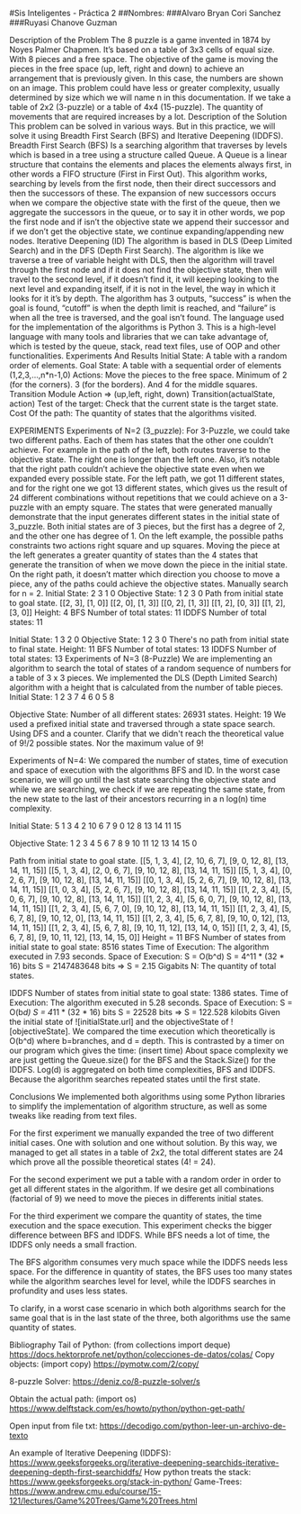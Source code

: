 #Sis Inteligentes - Práctica 2
##Nombres:
###Alvaro Bryan Cori Sanchez
###Ruyasi Chanove Guzman

Description of the Problem
The 8 puzzle is a game invented in 1874 by Noyes Palmer Chapmen. It’s based on a table of 3x3 cells of equal size. With 8 pieces and a free space. The objective of the game is moving the pieces in the free space (up, left, right and down) to achieve an arrangement that is previously given. In this case, the numbers are shown on an image.
This problem could have less or greater complexity, usually determined by size which we will name n in this documentation. If we take a table of 2x2 (3-puzzle) or a table of 4x4 (15-puzzle). The quantity of movements that are required increases by a lot. 
 Description of the Solution
This problem can be solved in various ways. But in this practice, we will solve it using Breadth First Search (BFS) and Iterative Deepening (IDDFS).
 Breadth First Search (BFS)
Is a searching algorithm that traverses by levels which is based in a tree using a structure called Queue. A Queue is a linear structure that contains the elements and places the elements always first, in other words a FIFO structure (First in First Out).
This algorithm works, searching by levels from the first node, then their direct successors and then the successors of these. The expansion of new successors occurs when we compare the objective state with the first of the queue, then we aggregate the successors in the queue, or to say it in other words, we pop the first node and if isn’t the objective state we append their successor and if we don’t get the objective state, we continue expanding/appending new nodes.
 Iterative Deepening (ID)
The algorithm is based in DLS (Deep Limited Search) and in the DFS (Depth First Search).
The algorithm is like we traverse a tree of variable height with DLS, then the algorithm will travel through the first node and if it does not find the objective state, then will travel to the second level, if it doesn’t find it, it will keeping looking to the next level and expanding itself, if it is not in the level, the way in which it looks for it it’s by depth.
The algorithm has 3 outputs, “success” is when the goal is found, “cutoff” is when the depth limit is reached, and “failure” is when all the tree is traversed, and the goal isn’t found.
The language used for the implementation of the algorithms is Python 3. This is a high-level language with many tools and libraries that we can take advantage of, which is tested by the queue, stack, read text files, use of OOP and other functionalities.
Experiments And Results
Initial State:
A table with a random order of elements.
Goal State:
A table with a sequential order of elements (1,2,3,…,n*n-1,0)
Actions:
Move the pieces to the free space. Minimum of 2 (for the corners). 3 (for the borders). And 4 for the middle squares.
Transition Module
Action => (up,left, right, down)
Transition(actualState, action)
Test of the target:
Check that the current state is the target state.
Cost Of the path:
The quantity of states that the algorithms visited.

 

EXPERIMENTS
Experiments of N=2 (3_puzzle):
For 3-Puzzle, we could take two different paths. Each of them has states that the other one couldn’t achieve. For example in the path of the left, both routes traverse to the objective state. The right one is longer than the left one. Also, it’s notable that the right path couldn’t achieve the objective state even when we expanded every possible state.
For the left path, we got 11 different states, and for the right one we got 13 different states, which gives us the result of 24 different combinations without repetitions that we could achieve on a 3-puzzle with an empty square.
The states that were generated manually demonstrate that the input generates different states in the initial state of 3_puzzle. Both initial states are of 3 pieces, but the first has a degree of 2, and the other one has degree of 1.
On the left example, the possible paths constraints two actions right square and up squares. Moving the piece at the left generates a greater quantity of states than the 4 states that generate the transition of when we move down the piece in the initial state.
On the right path, it doesn’t matter which direction you choose to move a piece, any of the paths could achieve the objective states.
Manually search for n = 2.
Initial State:
2 3
1 0
Objective State:
1 2
3 0
Path from initial state to goal state.
[[2, 3], [1, 0]]
[[2, 0], [1, 3]]
[[0, 2], [1, 3]]
[[1, 2], [0, 3]]
[[1, 2], [3, 0]]
Height: 4
BFS
Number of total states: 11
IDDFS
Number of total states: 11
 
Initial State:
1 3
2 0
Objective State:
1 2
3 0
There's no path from initial state to final state.
Height: 11
BFS
Number of total states: 13
IDDFS
Number of total states: 13
 Experiments of N=3 (8-Puzzle)
We are implementing an algorithm to search the total of states of a random sequence of numbers for a table of 3 x 3 pieces. We implemented the DLS (Depth Limited Search) algorithm with a height that is calculated from the number of table pieces.
Initial State:
1 2 3
7 4 6
0 5 8



Objective State:
Number of all different states: 26931 states.
Height: 19
We used a prefixed initial state and traversed through a state space search.  Using DFS and a counter.
Clarify that we didn't reach the theoretical value of 9!/2 possible states. Nor the maximum value of 9!

Experiments of N=4:
We compared the number of states, time of execution and space of execution with the algorithms BFS and ID.
In the worst case scenario, we will go until the last state searching the objective state and while we are searching, we check if we are repeating the same state, from the new state to the last of their ancestors recurring in a n log(n) time complexity.
 
Initial State:
  5   1   3   4
  2 10   6   7
  9   0 12   8
13 14 11 15

Objective State:
  1   2   3   4
  5   6   7   8
  9 10 11 12
13 14 15   0
 
Path from initial state to goal state.
[[5, 1, 3, 4], [2, 10, 6, 7], [9, 0, 12, 8], [13, 14, 11, 15]]
[[5, 1, 3, 4], [2, 0, 6, 7], [9, 10, 12, 8], [13, 14, 11, 15]]
[[5, 1, 3, 4], [0, 2, 6, 7], [9, 10, 12, 8], [13, 14, 11, 15]]
[[0, 1, 3, 4], [5, 2, 6, 7], [9, 10, 12, 8], [13, 14, 11, 15]]
[[1, 0, 3, 4], [5, 2, 6, 7], [9, 10, 12, 8], [13, 14, 11, 15]]
[[1, 2, 3, 4], [5, 0, 6, 7], [9, 10, 12, 8], [13, 14, 11, 15]]
[[1, 2, 3, 4], [5, 6, 0, 7], [9, 10, 12, 8], [13, 14, 11, 15]]
[[1, 2, 3, 4], [5, 6, 7, 0], [9, 10, 12, 8], [13, 14, 11, 15]]
[[1, 2, 3, 4], [5, 6, 7, 8], [9, 10, 12, 0], [13, 14, 11, 15]]
[[1, 2, 3, 4], [5, 6, 7, 8], [9, 10, 0, 12], [13, 14, 11, 15]]
[[1, 2, 3, 4], [5, 6, 7, 8], [9, 10, 11, 12], [13, 14, 0, 15]]
[[1, 2, 3, 4], [5, 6, 7, 8], [9, 10, 11, 12], [13, 14, 15, 0]]
Height = 11 
BFS
Number of states from initial state to goal state:  8516 states
Time of Execution:
The algorithm executed in 7.93 seconds.
 Space of Execution:
S = O(b^d)
S = 4^11 * (32 * 16) bits
S = 2147483648 bits => S = 2.15 Gigabits
   	N: The quantity of total states.
 
IDDFS
Number of states from initial state to goal state: 1386 states.
Time of Execution:
   	The algorithm executed in 5.28 seconds.
Space of Execution:
S = O(b*d)
S = 4*11 * (32 * 16) bits
S = 22528 bits => S = 122.528 kilobits
Given the initial state of ![initialState.url] and the objectiveState of ![objectiveState]. We compared the time execution which theoretically is O(b^d) where b=branches, and d = depth. This is contrasted by a timer on our program which gives the time: (insert time)
About space complexity we are just getting the Queue.size() for the BFS and the Stack.Size() for the IDDFS.
Log(d) is aggregated on both time complexities, BFS and IDDFS. Because the algorithm searches repeated states until the first state.

 
 
Conclusions
We implemented both algorithms using some Python libraries to simplify the implementation of algorithm structure, as well as some tweaks like reading from text files.

For the first experiment we manually expanded the tree of two different initial cases. One with solution and one without solution. By this way, we managed to get all states in a table of 2x2, the total different states are 24 which prove all the possible theoretical states (4! = 24).

For the second experiment we put a table with a random order in order to get all different states in the algorithm. If we desire get all combinations (factorial of 9) we need to move the pieces in differents initial states.

For the third experiment we compare the quantity of states, the time execution and the space execution. This experiment checks the bigger difference between BFS and IDDFS. While BFS needs a lot of time, the IDDFS only needs a small fraction. 

The BFS algorithm consumes very much space while the IDDFS needs less space. For the difference in quantity of states, the BFS uses too many states while the algorithm searches level for level, while the IDDFS searches in profundity and uses less states. 

To clarify, in a worst case scenario in which both algorithms search for the same goal that is in the last state of the three, both algorithms use the same quantity of states.

Bibliography
Tail of Python: (from collections import deque)
https://docs.hektorprofe.net/python/colecciones-de-datos/colas/
 Copy objects: (import copy)
https://pymotw.com/2/copy/

8-puzzle Solver:
https://deniz.co/8-puzzle-solver/s
 
Obtain the actual path: (import os)
https://www.delftstack.com/es/howto/python/python-get-path/
 
Open input from file txt:
https://decodigo.com/python-leer-un-archivo-de-texto

An example of Iterative Deepening (IDDFS):
    	https://www.geeksforgeeks.org/iterative-deepening-searchids-iterative-deepening-depth-first-searchiddfs/
How python treats the stack:
https://www.geeksforgeeks.org/stack-in-python/
Game-Trees:
https://www.andrew.cmu.edu/course/15-121/lectures/Game%20Trees/Game%20Trees.html
 

